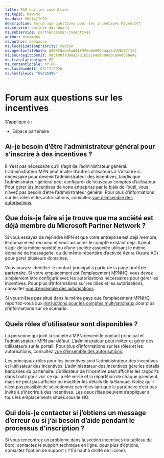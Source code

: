 ```yaml
---
title: FAQ sur les incentives
ms.topic: how-to
ms.date: 08/14/2020
description: Forum aux questions pour les incentives Microsoft
ms.service: partner-dashboard
ms.subservice: partnercenter-incentives
author: mseamons
ms.author: mseamons
ms.localizationpriority: medium
ms.openlocfilehash: d5807dabe5ad41f976bbe099aaaa8d459b77f154
ms.sourcegitcommit: 9d3f88f7008a2771b02cb4af860c6ca00eb50e42
ms.translationtype: MT
ms.contentlocale: fr-FR
ms.lasthandoff: 08/17/2020
ms.locfileid: "88426995"
---
```

# <a name="frequently-asked-questions-on-incentives"></a>Forum aux questions sur les incentives

S’applique à :

- Espace partenaire

## <a name="do-i-need-to-be-the-global-admin-to-enroll-in-incentives"></a>Ai-je besoin d’être l’administrateur général pour s’inscrire à des incentives ?

Il n’est pas nécessaire qu’il s’agit de l’administrateur général. L’administrateur MPN peut inviter d’autres utilisateurs à s’inscrire si nécessaire pour devenir l’administrateur des incentives, tandis que l’administrateur général peut configurer de nouveaux comptes d’utilisateur. Pour gérer les incentives de votre entreprise par le biais de l’outil, vous n’avez pas besoin d’être l’administrateur général. Pour plus d’informations sur les rôles et les autorisations, consultez [vue d’ensemble des autorisations](permissions-overview.md).

## <a name="what-do-i-need-to-do-if-i-find-my-company-is-already-a-member-of-the-microsoft-partner-network"></a>Que dois-je faire si je trouve que ma société est déjà membre du Microsoft Partner Network ?

Si vous essayez de rejoindre MPN et que votre entreprise est déjà membre, le domaine est reconnu et vous associez le compte existant déjà. Il peut s’agir de la même société ou d’une société associée utilisant le même domaine de messagerie, ou du même répertoire d’activité Azure (Azure AD) pour gérer plusieurs domaines.

Vous pouvez identifier le contact principal à partir de la page profil de partenaire. Si votre emplacement est l’emplacement MPNHQ, vous devez simplement être configuré avec les autorisations nécessaires pour gérer les incentives. Pour plus d’informations sur les rôles et les autorisations, consultez [vue d’ensemble des autorisations](permissions-overview.md).

Si vous n’êtes pas situé dans le même pays que l’emplacement MPNHQ, reportez-vous aux [instructions pour les comptes multinationaux](https://support.microsoft.com/help/4515619/special-considerations-for-multi-national-partners-joining-the-microso) pour plus d’informations sur ce scénario.

## <a name="what-user-roles-are-available"></a>Quels rôles d’utilisateur sont disponibles ?

La personne qui joint la société à MPN devient le contact principal et l’administrateur MPN par défaut. L’administrateur peut inviter et gérer des utilisateurs sur le portail. Pour plus d’informations sur les rôles et les autorisations, consultez [vue d’ensemble des autorisations](permissions-overview.md).

Les principaux rôles pour les incentives sont l’administrateur des incentives et l’utilisateur des incentives. L’administrateur des incentives gère les détails bancaires du partenaire. L’utilisateur de l’incentive peut afficher les rapports dans l’outil pour voir ce qui a été versé et la répartition de chaque paiement, mais ne peut pas afficher ou modifier les détails de la Banque. Notez qu’il n’est pas possible de sélectionner ces rôles tant que le partenaire n’est pas invité à s’inscrire à des incentives. Les deux rôles peuvent s’appliquer à tous les emplacements situés sous le HQ.

## <a name="who-should-i-contact-if-i-get-an-error-message-or-need-help-during-the-enrollment-process"></a>Qui dois-je contacter si j’obtiens un message d’erreur ou si j’ai besoin d’aide pendant le processus d’inscription ?

Si vous rencontrez un problème dans la section incentives du tableau de bord, contactez le support technique en ligne. pour plus d’options, consultez l’option de support ( ? En haut à droite de l’icône).

